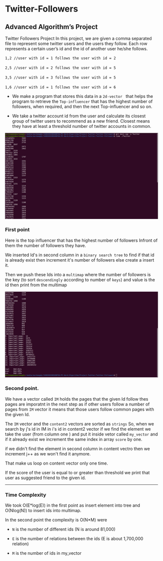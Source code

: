 # Twitter-Followers

## Advanced Algorithm’s Project

Twitter Followers Project In this project, we are given a comma separated file to represent some twitter users and the users they follow. Each row represents a certain user’s id and the id of another user he/she follows.

```
1,2 //user with id = 1 follows the user with id = 2

2,5 //user with id = 2 follows the user with id = 5

3,5 //user with id = 3 follows the user with id = 5

1,6 //user with id = 1 follows the user with id = 6
```

- We make a program that stores this data in a `2d-vector ` that helps the program to retrieve the `Top-influencer` that has the highest number of followers, when required, and then the next Top-influencer and so on.

- We take a twitter account id from the user and calculate its closest group of twitter users to recommend as a new friend. Closest means they have at least a threshold number of twitter accounts in common.

![](Screenshot%20from%202022-05-24%2019-28-24.png)

### First point

Here is the top influencer that has the highest number of followers
Infront of them the number of followers they have.

We inserted Id's in second column in a `binary search tree` to find if that id is already exist then increment it's number of followers
else create a insert it.

Then we push these Ids into a `multimap` where the number of followers is the key (to sort `descendingly` according to number of `keys`)
and value is the id
then print from the multimap

![](Screenshot%20from%202022-05-24%2019-28-21.png)

### Second point.

We have a vector called `IM` holds the pages that the given Id follow
thes pages are imporatnt in the next step
as if other users follow a number of pages from `IM` vector it means that those users follow common pages with the given Id.

The `IM` vector and the `content2` vectors are sorted as `strings`
So, when we search by j's id in IM in i's id in content2 vector if we find the element we take the user (from column one ) and put it inside vetor called `my_vector` and if it already exist we increment the same index in array `score` by one.

if we didn't find the element in second column in content vectro then we increment j++ as we won't find it anymore.

That make us loop on content vector only one time.

If the score of the user is equal to or greater than threshold we print that user as suggested friend to the given id.

---

### Time Complexity

We took O(E\*log(E)) in the first point as insert element into tree and
O(Nlog(N)) to insert ids into multimap.

In the second point the complexity is O(N\*M) were

- `N` is the number of different ids
  (N is around 81,000)

- `E` is the number of relations between the ids (E is about 1,700,000 relation)
- `M`  is the number of ids in my_vector
